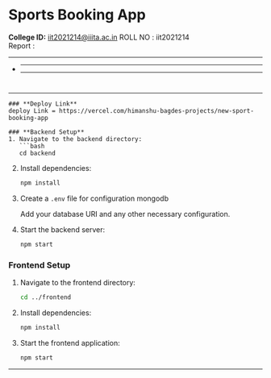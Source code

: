 # **Sports Booking App**

**College ID:** iit2021214@iiita.ac.in
ROLL NO : iit2021214
<br/>
Report :

---

- ***

  ***

#

---

````
### **Deploy Link**
deploy Link = https://vercel.com/himanshu-bagdes-projects/new-sport-booking-app

### **Backend Setup**
1. Navigate to the backend directory:
   ```bash
   cd backend
````

2. Install dependencies:
   ```bash
   npm install 
   ```
3. Create a `.env` file for configuration mongodb

   Add your database URI and any other necessary configuration.

4. Start the backend server:
   ```bash
   npm start
   ```

### **Frontend Setup**

1. Navigate to the frontend directory:
   ```bash
   cd ../frontend
   ```
2. Install dependencies:
   ```bash
   npm install
   ```
3. Start the frontend application:
   ```bash
   npm start
   ```



---
